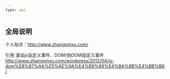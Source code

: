 ```yaml
---
type: api
---
```


## 全局说明

个人站点：http://www.zhangxinxu.com/

引用 漫谈js自定义事件、DOM/伪DOM自定义事件 http://www.zhangxinxu.com/wordpress/2012/04/js-dom%E8%87%AA%E5%AE%9A%E4%B9%89%E4%BA%8B%E4%BB%B6/